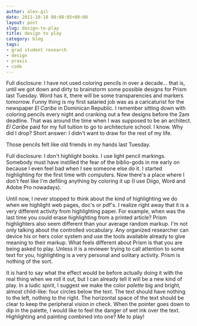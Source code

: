 ```yaml
---
author: alex-gil
date: 2011-10-18 00:08:05+00:00
layout: post
slug: design-to-play
title: design to play
category: blog
tags:
- grad student research
- design
- praxis
- code
---
```


Full disclosure: I have not used coloring pencils in over a decade... that is, until we got down and dirty to brainstorm some possible designs for Prism last Tuesday. Word has it, there will be some transparencies and markers tomorrow. Funny thing is my first salaried job was as a caricaturist for the newspaper _El Caribe_ in Dominican Republic. I remember sitting down with coloring pencils every night and cranking out a few designs before the 2am deadline. That was around the time when I was supposed to be an architect. _El Caribe_ paid for my full tuition to go to architecture school. I know. Why did I drop? Short answer: I didn't want to draw for the rest of my life. 

Those pencils felt like old friends in my hands last Tuesday.

Full disclosure: I don't highlight books. I use light pencil markings. Somebody must have instilled the fear of the biblio-gods in me early on because I even feel bad when I see someone else do it. I started highlighting for the first time with computers. Now there's a place where I don't feel like I'm defiling anything by coloring it up (I use Diigo, Word and Adobe Pro nowadays). 

Until now, I never stopped to think about the kind of highlighting we do when we highlight web pages, doc's or pdf's. I realize right away that it is a very different activity from highlighting paper. For example, when was the last time you could erase highlighting from a printed article? Prism highlighters also seem different than your average random markup. I'm not only talking about the controlled vocabulary. Any organized researcher can device his or hers color system and use the tools available already to give meaning to their markup. What feels different about Prism is that you are being asked to play. Unless it is a reviewer trying to call attention to some text for you, highlighting is a very personal and solitary activity. Prism is nothing of the sort. 

It is hard to say what the effect would be before actually doing it with the real thing when we roll it out, but I can already tell it will be a new kind of play. In a ludic spirit, I suggest we make the color _palette_ big and bright, almost child-like: four circles below the text. The text should have nothing to the left, nothing to the right. The horizontal space of the text should be clear to keep the peripheral vision in check. When the pointer goes down to dip in the palette, I would like to feel the danger of wet ink over the text. Highlighting and painting combined into one? Me to play!
